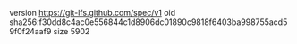 version https://git-lfs.github.com/spec/v1
oid sha256:f30dd8c4ac0e556844c1d8906dc01890c9818f6403ba998755acd59f0f24aaf9
size 5902
